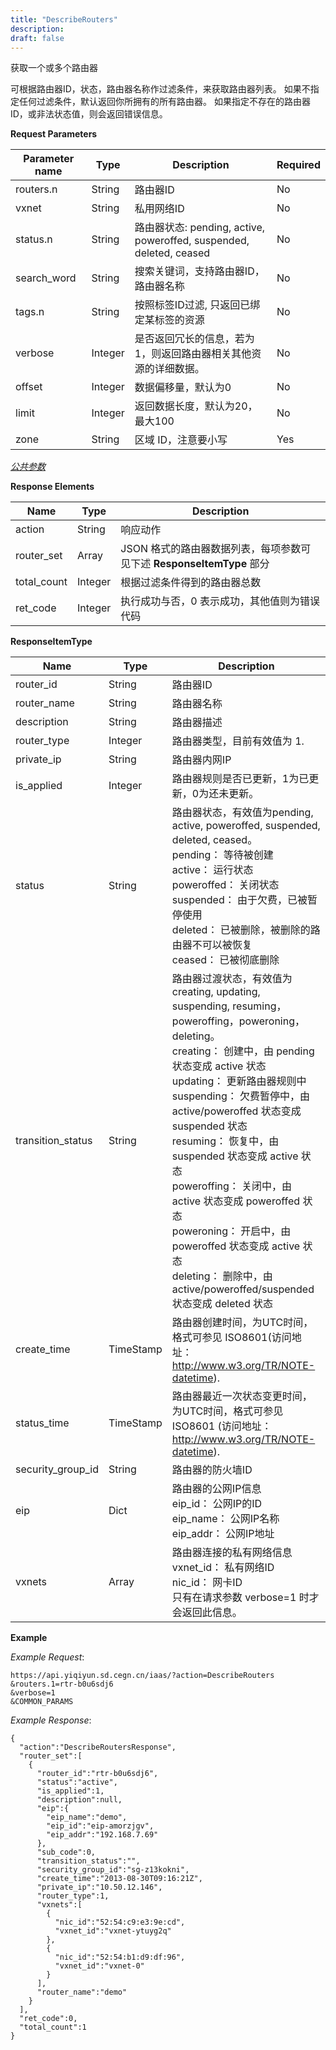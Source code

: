 ```yaml
---
title: "DescribeRouters"
description: 
draft: false
---
```




获取一个或多个路由器

可根据路由器ID，状态，路由器名称作过滤条件，来获取路由器列表。 如果不指定任何过滤条件，默认返回你所拥有的所有路由器。 如果指定不存在的路由器ID，或非法状态值，则会返回错误信息。

**Request Parameters**

| Parameter name | Type | Description | Required |
| --- | --- | --- | --- |
| routers.n | String | 路由器ID | No |
| vxnet | String | 私用网络ID | No |
| status.n | String | 路由器状态: pending, active, poweroffed, suspended, deleted, ceased | No |
| search_word | String | 搜索关键词，支持路由器ID，路由器名称 | No |
| tags.n | String | 按照标签ID过滤, 只返回已绑定某标签的资源 | No |
| verbose | Integer | 是否返回冗长的信息，若为1，则返回路由器相关其他资源的详细数据。 | No |
| offset | Integer | 数据偏移量，默认为0 | No |
| limit | Integer | 返回数据长度，默认为20，最大100 | No |
| zone | String | 区域 ID，注意要小写 | Yes |

[_公共参数_](../../../parameters/)

**Response Elements**

| Name | Type | Description |
| --- | --- | --- |
| action | String | 响应动作 |
| router_set | Array | JSON 格式的路由器数据列表，每项参数可见下述 **ResponseItemType** 部分 |
| total_count | Integer | 根据过滤条件得到的路由器总数 |
| ret_code | Integer | 执行成功与否，0 表示成功，其他值则为错误代码 |

**ResponseItemType**

| Name | Type | Description |
| --- | --- | --- |
| router_id | String | 路由器ID |
| router_name | String | 路由器名称 |
| description | String | 路由器描述 |
| router_type | Integer | 路由器类型，目前有效值为 1. |
| private_ip | String | 路由器内网IP |
| is_applied | Integer | 路由器规则是否已更新，1为已更新，0为还未更新。 |
| status | String | 路由器状态，有效值为pending, active, poweroffed, suspended, deleted, ceased。<br/>pending： 等待被创建<br/>active： 运行状态<br/>poweroffed： 关闭状态<br/>suspended： 由于欠费，已被暂停使用<br/>deleted： 已被删除，被删除的路由器不可以被恢复<br/>ceased： 已被彻底删除 |
| transition_status | String | 路由器过渡状态，有效值为creating, updating, suspending, resuming，poweroffing，poweroning，deleting。<br/>creating： 创建中，由 pending 状态变成 active 状态<br/>updating： 更新路由器规则中<br/>suspending： 欠费暂停中，由 active/poweroffed 状态变成 suspended 状态<br/>resuming： 恢复中，由 suspended 状态变成 active 状态<br/>poweroffing： 关闭中，由 active 状态变成 poweroffed 状态<br/>poweroning： 开启中，由 poweroffed 状态变成 active 状态<br/>deleting： 删除中，由 active/poweroffed/suspended 状态变成 deleted 状态 |
| create_time | TimeStamp | 路由器创建时间，为UTC时间，格式可参见 ISO8601(访问地址：http://www.w3.org/TR/NOTE-datetime). |
| status_time | TimeStamp | 路由器最近一次状态变更时间，为UTC时间，格式可参见 ISO8601 (访问地址：http://www.w3.org/TR/NOTE-datetime). |
| security_group_id | String | 路由器的防火墙ID |
| eip | Dict | 路由器的公网IP信息<br/>eip_id： 公网IP的ID<br/>eip_name： 公网IP名称<br/>eip_addr： 公网IP地址 |
| vxnets | Array | 路由器连接的私有网络信息<br/>vxnet_id： 私有网络ID<br/>nic_id： 网卡ID<br/>只有在请求参数 verbose=1 时才会返回此信息。 |

**Example**

_Example Request_:

```
https://api.yiqiyun.sd.cegn.cn/iaas/?action=DescribeRouters
&routers.1=rtr-b0u6sdj6
&verbose=1
&COMMON_PARAMS
```

_Example Response_:

```
{
  "action":"DescribeRoutersResponse",
  "router_set":[
    {
      "router_id":"rtr-b0u6sdj6",
      "status":"active",
      "is_applied":1,
      "description":null,
      "eip":{
        "eip_name":"demo",
        "eip_id":"eip-amorzjgv",
        "eip_addr":"192.168.7.69"
      },
      "sub_code":0,
      "transition_status":"",
      "security_group_id":"sg-z13kokni",
      "create_time":"2013-08-30T09:16:21Z",
      "private_ip":"10.50.12.146",
      "router_type":1,
      "vxnets":[
        {
          "nic_id":"52:54:c9:e3:9e:cd",
          "vxnet_id":"vxnet-ytuyg2q"
        },
        {
          "nic_id":"52:54:b1:d9:df:96",
          "vxnet_id":"vxnet-0"
        }
      ],
      "router_name":"demo"
    }
  ],
  "ret_code":0,
  "total_count":1
}
```
